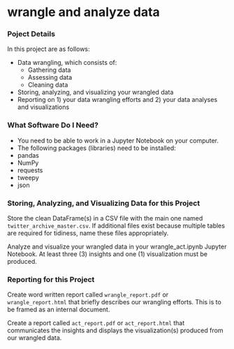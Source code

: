 
# wrangle and analyze data 

### Poject Details
In this project are as follows:

- Data wrangling, which consists of:
  - Gathering data
  - Assessing data
  - Cleaning data
- Storing, analyzing, and visualizing your wrangled data
- Reporting on 1) your data wrangling efforts and 2) your data analyses and visualizations

### What Software Do I Need?
- You need to be able to work in a Jupyter Notebook on your computer. 
- The following packages (libraries) need to be installed:
 - pandas
 - NumPy
 - requests
 - tweepy
 - json

### Storing, Analyzing, and Visualizing Data for this Project
Store the clean DataFrame(s) in a CSV file with the main one named `twitter_archive_master.csv`. If additional files exist because multiple tables are required for tidiness, name these files appropriately.

Analyze and visualize your wrangled data in your wrangle_act.ipynb Jupyter Notebook. At least three (3) insights and one (1) visualization must be produced.

### Reporting for this Project
Create word written report called `wrangle_report.pdf` or `wrangle_report.html` that briefly describes our wrangling efforts. This is to be framed as an internal document.

Create a report called `act_report.pdf` or `act_report.html` that communicates the insights and displays the visualization(s) produced from our wrangled data.
